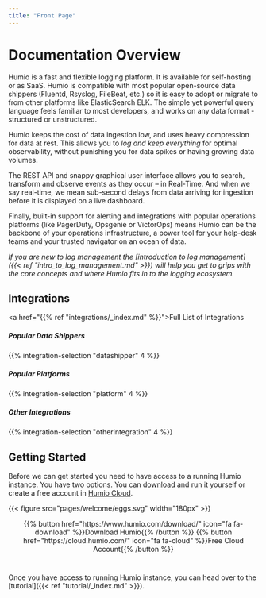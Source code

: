 ```yaml
---
title: "Front Page"
---
```


# Documentation Overview

Humio is a fast and flexible logging platform. It is available for self-hosting or as SaaS.
Humio is compatible with most popular open-source data shippers (Fluentd, Rsyslog, FileBeat, etc.)
so it is easy to adopt or migrate to from other platforms like ElasticSearch ELK.
The simple yet powerful query language feels familiar to most developers,
and works on any data format - structured or unstructured.

Humio keeps the cost of data ingestion low, and uses heavy compression for data at rest.
This allows you to _log and keep everything_ for optimal observability, without punishing you
for data spikes or having growing data volumes.

The REST API and snappy graphical user interface allows you to search, transform and observe
events as they occur – in Real-Time. And when we say real-time, we mean sub-second delays
from data arriving for ingestion before it is displayed on a live dashboard.

Finally, built-in support for alerting and integrations with popular operations platforms (like
PagerDuty, Opsgenie or VictorOps) means Humio can be the backbone of your operations infrastructure,
a power tool for your help-desk teams and your trusted navigator on an ocean of data.


_If you are new to log management the [introduction to log management]({{< ref "intro_to_log_management.md" >}})
will help you get to grips with the core concepts and where Humio fits in to the logging ecosystem._

## Integrations

<a href="{{% ref "integrations/_index.md" %}}">Full List of Integrations</a>

<div class="integration-overview">
  <div class="integration-overview__section">
    <h5 class="integration-overview__section-title">Popular Data Shippers</h5>
    {{% integration-selection "datashipper" 4 %}}
  </div>
  <div class="integration-overview__section">
    <h5 class="integration-overview__section-title">Popular Platforms</h5>
    {{% integration-selection "platform" 4 %}}
  </div>
  <div class="integration-overview__section">
    <h5 class="integration-overview__section-title">Other Integrations</h5>
    {{% integration-selection "otherintegration" 4 %}}
  </div>
</div>

## Getting Started

Before we can get started you need to have access to a running Humio instance.
You have two options. You can [download](https://www.humio.com/download/)
and run it yourself or create a free account in [Humio Cloud](https://cloud.humio.com/).

{{< figure src="pages/welcome/eggs.svg" width="180px" >}}

<p align="center" style="margin-bottom: 40px;">
{{% button href="https://www.humio.com/download/" icon="fa fa-download" %}}Download Humio{{% /button %}}
{{% button href="https://cloud.humio.com/" icon="fa fa-cloud" %}}Free Cloud Account{{% /button %}}
</p>

Once you have access to running Humio instance, you can head over to the [tutorial]({{< ref "tutorial/_index.md" >}}).
